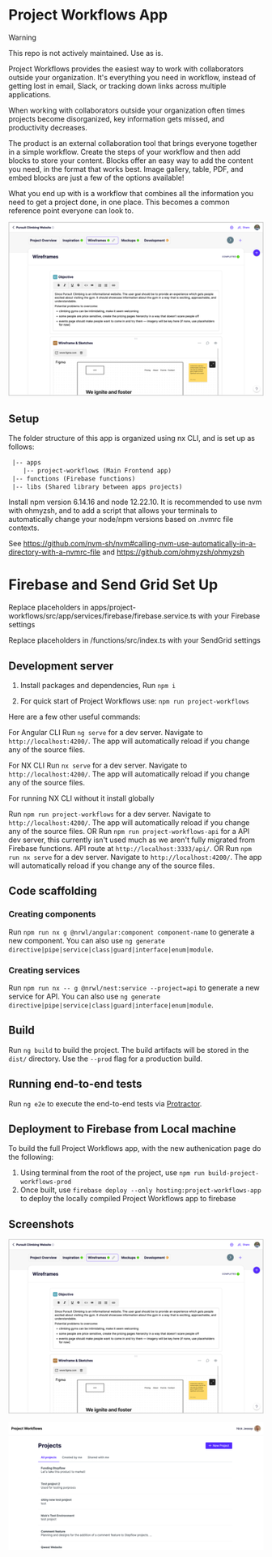 # Project Workflows App

> [!WARNING]
> This repo is not actively maintained. Use as is.

Project Workflows provides the easiest way to work with collaborators outside your organization. It's everything you need in workflow, instead of getting lost in email, Slack, or tracking down links across multiple applications.

When working with collaborators outside your organization often times projects become disorganized, key information gets missed, and productivity decreases.

The product is an external collaboration tool that brings everyone together in a simple workflow. Create the steps of your workflow and then add blocks to store your content. Blocks offer an easy way to add the content you need, in the format that works best. Image gallery, table, PDF, and embed blocks are just a few of the options available!

What you end up with is a workflow that combines all the information you need to get a project done, in one place. This becomes a common reference point everyone can look to.

![Project Workflows App](libs/screenshots/project-workflows-screenshot.jpg)

## Setup

The folder structure of this app is organized using nx CLI, and is set up as follows:

```
 |-- apps
    |-- project-workflows (Main Frontend app)
 |-- functions (Firebase functions)
 |-- libs (Shared library between apps projects)
```

Install npm version 6.14.16 and node 12.22.10. It is recommended to use nvm with ohmyzsh, and to add a script that allows your terminals to automatically change your node/npm versions based on .nvmrc file contexts.

See https://github.com/nvm-sh/nvm#calling-nvm-use-automatically-in-a-directory-with-a-nvmrc-file
and
https://github.com/ohmyzsh/ohmyzsh

# Firebase and Send Grid Set Up

Replace placeholders in apps/project-workflows/src/app/services/firebase/firebase.service.ts with your Firebase settings

Replace placeholders in /functions/src/index.ts with your SendGrid settings

## Development server

1. Install packages and dependencies,
   Run `npm i`

2. For quick start of Project Workflows use:
   `npm run project-workflows`

Here are a few other useful commands:

For Angular CLI
Run `ng serve` for a dev server. Navigate to `http://localhost:4200/`. The app will automatically reload if you change any of the source files.

For NX CLI
Run `nx serve` for a dev server. Navigate to `http://localhost:4200/`. The app will automatically reload if you change any of the source files.

For running NX CLI without it install globally

Run `npm run project-workflows` for a dev server. Navigate to `http://localhost:4200/`. The app will automatically reload if you change any of the source files.
OR
Run `npm run project-workflows-api` for a API dev server, this currently isn't used much as we aren't fully migrated from Firebase functions. API route at `http://localhost:3333/api/`.
OR
Run `npm run nx serve` for a dev server. Navigate to `http://localhost:4200/`. The app will automatically reload if you change any of the source files.

## Code scaffolding

### Creating components

Run `npm run nx g @nrwl/angular:component component-name` to generate a new component. You can also use `ng generate directive|pipe|service|class|guard|interface|enum|module`.

### Creating services

Run `npm run nx -- g @nrwl/nest:service --project=api` to generate a new service for API. You can also use `ng generate directive|pipe|service|class|guard|interface|enum|module`.

## Build

Run `ng build` to build the project. The build artifacts will be stored in the `dist/` directory. Use the `--prod` flag for a production build.

## Running end-to-end tests

Run `ng e2e` to execute the end-to-end tests via [Protractor](http://www.protractortest.org/).

## Deployment to Firebase from Local machine

To build the full Project Workflows app, with the new authenication page do the following:

1. Using terminal from the root of the project, use `npm run build-project-workflows-prod`
2. Once built, use `firebase deploy --only hosting:project-workflows-app` to deploy the locally compiled Project Workflows app to firebase

## Screenshots

![Project Workflows App](libs/screenshots/project-workflows-screenshot.jpg)

![Project Workflows App Project Listing](libs/screenshots/project-listing.png)

